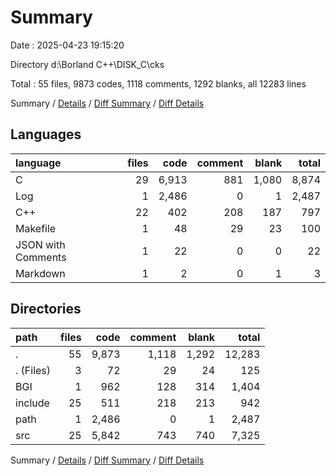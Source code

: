 # Summary

Date : 2025-04-23 19:15:20

Directory d:\\Borland C++\\DISK_C\\cks

Total : 55 files,  9873 codes, 1118 comments, 1292 blanks, all 12283 lines

Summary / [Details](details.md) / [Diff Summary](diff.md) / [Diff Details](diff-details.md)

## Languages
| language | files | code | comment | blank | total |
| :--- | ---: | ---: | ---: | ---: | ---: |
| C | 29 | 6,913 | 881 | 1,080 | 8,874 |
| Log | 1 | 2,486 | 0 | 1 | 2,487 |
| C++ | 22 | 402 | 208 | 187 | 797 |
| Makefile | 1 | 48 | 29 | 23 | 100 |
| JSON with Comments | 1 | 22 | 0 | 0 | 22 |
| Markdown | 1 | 2 | 0 | 1 | 3 |

## Directories
| path | files | code | comment | blank | total |
| :--- | ---: | ---: | ---: | ---: | ---: |
| . | 55 | 9,873 | 1,118 | 1,292 | 12,283 |
| . (Files) | 3 | 72 | 29 | 24 | 125 |
| BGI | 1 | 962 | 128 | 314 | 1,404 |
| include | 25 | 511 | 218 | 213 | 942 |
| path | 1 | 2,486 | 0 | 1 | 2,487 |
| src | 25 | 5,842 | 743 | 740 | 7,325 |

Summary / [Details](details.md) / [Diff Summary](diff.md) / [Diff Details](diff-details.md)